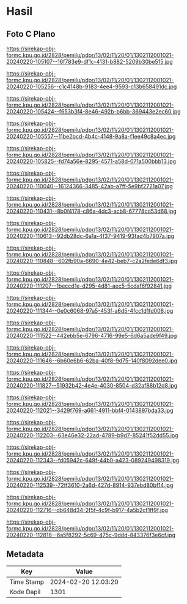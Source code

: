 # Hasil

## Foto C Plano

https://sirekap-obj-formc.kpu.go.id/2828/pemilu/pdpr/13/02/11/20/01/1302112001021-20240220-105107--16f783e9-df1c-4131-b882-5209b30be515.jpg

https://sirekap-obj-formc.kpu.go.id/2828/pemilu/pdpr/13/02/11/20/01/1302112001021-20240220-105256--c1c4148b-9183-4ee4-9593-c13b658491dc.jpg

https://sirekap-obj-formc.kpu.go.id/2828/pemilu/pdpr/13/02/11/20/01/1302112001021-20240220-105424--f653b3f4-8e46-492b-b6bb-369443e2ec60.jpg

https://sirekap-obj-formc.kpu.go.id/2828/pemilu/pdpr/13/02/11/20/01/1302112001021-20240220-105557--11be2bcd-4b4c-4148-9a8a-f1ee49c8a4ec.jpg

https://sirekap-obj-formc.kpu.go.id/2828/pemilu/pdpr/13/02/11/20/01/1302112001021-20240220-105825--fd74a56e-8295-4571-a58d-071a500bbb13.jpg

https://sirekap-obj-formc.kpu.go.id/2828/pemilu/pdpr/13/02/11/20/01/1302112001021-20240220-110040--16124366-3485-42ab-a7ff-5e9bf2721a07.jpg

https://sirekap-obj-formc.kpu.go.id/2828/pemilu/pdpr/13/02/11/20/01/1302112001021-20240220-110431--8b0f4178-c86a-4dc3-acb8-67778cd53d68.jpg

https://sirekap-obj-formc.kpu.go.id/2828/pemilu/pdpr/13/02/11/20/01/1302112001021-20240220-110613--92db28dc-6a1a-4f37-9419-93fad4b7907a.jpg

https://sirekap-obj-formc.kpu.go.id/2828/pemilu/pdpr/13/02/11/20/01/1302112001021-20240220-110848--602fb90a-6690-4e42-beb7-c2a2fede6df3.jpg

https://sirekap-obj-formc.kpu.go.id/2828/pemilu/pdpr/13/02/11/20/01/1302112001021-20240220-111207--1beccd1e-d295-4d81-aec5-5cdaf6f92841.jpg

https://sirekap-obj-formc.kpu.go.id/2828/pemilu/pdpr/13/02/11/20/01/1302112001021-20240220-111344--0e0c6068-97a5-453f-a6d5-4fcc1d1fd008.jpg

https://sirekap-obj-formc.kpu.go.id/2828/pemilu/pdpr/13/02/11/20/01/1302112001021-20240220-111522--442ebb5e-6796-4716-99e5-6d6a5ade9f49.jpg

https://sirekap-obj-formc.kpu.go.id/2828/pemilu/pdpr/13/02/11/20/01/1302112001021-20240220-111646--6b60e6b6-62ba-40f8-9d75-140f8092dee0.jpg

https://sirekap-obj-formc.kpu.go.id/2828/pemilu/pdpr/13/02/11/20/01/1302112001021-20240220-111827--51932b42-4e4e-4030-8504-d32af88b12d8.jpg

https://sirekap-obj-formc.kpu.go.id/2828/pemilu/pdpr/13/02/11/20/01/1302112001021-20240220-112021--3429f769-a661-4911-bbf4-0143897bda33.jpg

https://sirekap-obj-formc.kpu.go.id/2828/pemilu/pdpr/13/02/11/20/01/1302112001021-20240220-112203--63e46e32-22ad-4789-b9d7-85241f52dd55.jpg

https://sirekap-obj-formc.kpu.go.id/2828/pemilu/pdpr/13/02/11/20/01/1302112001021-20240220-112343--fd05942c-649f-44b0-a423-089249498319.jpg

https://sirekap-obj-formc.kpu.go.id/2828/pemilu/pdpr/13/02/11/20/01/1302112001021-20240220-112539--72ff3610-2a6d-427d-8914-937ebd80bf14.jpg

https://sirekap-obj-formc.kpu.go.id/2828/pemilu/pdpr/13/02/11/20/01/1302112001021-20240220-112716--db648d34-2f5f-4c9f-b917-4a5b2cf1ff9f.jpg

https://sirekap-obj-formc.kpu.go.id/2828/pemilu/pdpr/13/02/11/20/01/1302112001021-20240220-112818--6a5f8292-5c69-475c-9ddd-843376f3e6cf.jpg


## Metadata

| Key        | Value               |
| ---------- | ------------------- |
| Time Stamp | 2024-02-20 12:03:20 |
| Kode Dapil | 1301                |



